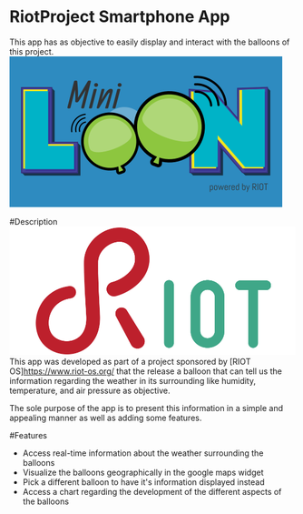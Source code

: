 # RiotProject Smartphone App

This app has as objective to easily display and interact with the balloons of this project.
![MiniLoon](/assets/images/miniloon.png)

#Description
![RIOT](/assets/images/riot.png)
This app was developed as part of a project sponsored by [RIOT OS]https://www.riot-os.org/ that the release a balloon that can tell us the information regarding the weather in its surrounding like humidity, temperature, and air pressure as objective.

The sole purpose of the app is to present this information in a simple and appealing manner as well as adding some features.

#Features

* Access real-time information about the weather surrounding the balloons
* Visualize the balloons geographically in the google maps widget
* Pick a different balloon to have it's information displayed instead
* Access a chart regarding the development of the different aspects of the balloons